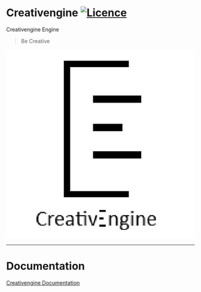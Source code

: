 # Creativengine [![Licence](https://img.shields.io/github/license/TheComputerProjects/Creativengine)](https://github.com/TheComputerProjects/Creativengine/blob/main/LICENSE)

Creativengine Engine
> Be Creative

![CreativengineLogo](https://raw.githubusercontent.com/TheComputerProjects/Creativengine/main/.github/images/creativengine-logo.jpg)

***

# Documentation

[Creativengine Documentation](https://thecomputerprojects.github.io/Creativengine/)
